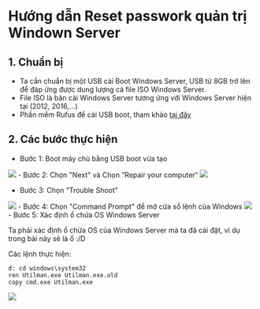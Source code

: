 # Hướng dẫn Reset passwork quản trị Windown Server
## 1. Chuẩn bị
- Ta cần chuẩn bị một USB cài Boot Windows Server, USB từ 8GB trở lên để đáp ứng được dung lượng cả file ISO Windows Server.
- File ISO là bản cài Windows Server tương ứng với Windows Server hiện tại (2012, 2016,...)
- Phần mềm Rufus để cài USB boot, tham khảo [tại đây](https://quantrimang.com/huong-dan-tao-usb-boot-nhanh-94484)
## 2. Các bước thực hiện
- Bước 1: Boot máy chủ bằng USB boot vừa tạo
<img src="https://i.imgur.com/lzDF97V.png">
- Bước 2: Chọn "Next" và Chọn ”Repair your computer“
<img src="https://i.imgur.com/953FWgT.png">

- Bước 3: Chọn "Trouble Shoot"
<img src="https://i.imgur.com/953FWgT.png">
- Bước 4: Chọn "Command Prompt" để mở cửa sổ lệnh của Windows
<img src="https://i.imgur.com/sLOw73c.png">
- Bước 5: Xác định ổ chứa OS Windows Server

Ta phải xác định ổ chứa OS của Windows Server mà ta đã cài đặt, ví dụ trong bài này sẽ là ổ :/D

Các lệnh thực hiện:
```
d: cd windows\system32
ren Utilman.exe Utilman.exe.old
copy cmd.exe Utilman.exe
```
<img src="https://i.imgur.com/TwbCnHM.png">
